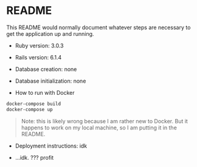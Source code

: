 # README

This README would normally document whatever steps are necessary to get the
application up and running.

- Ruby version: 3.0.3
- Rails version: 6.1.4

- Database creation: none

- Database initialization: none

- How to run with Docker

```sh
docker-compose build
docker-compose up
```

> Note: this is likely wrong because I am rather new to Docker. But it happens to work on my local machine, so I am putting it in the README.

- Deployment instructions: idk

- ...idk. ??? profit
